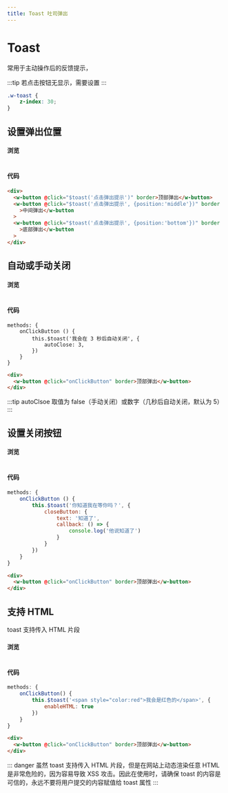 ```yaml
---
title: Toast 吐司弹出
---
```


# Toast

常用于主动操作后的反馈提示，

:::tip
若点击按钮无显示，需要设置
:::

```CSS
.w-toast {
    z-index: 30;
}
```

## 设置弹出位置

#### 浏览

#

<ClientOnly>
<toast-demo-1></toast-demo-1>
</ClientOnly>

#### 代码

```html
<div>
  <w-button @click="$toast('点击弹出提示')" border>顶部弹出</w-button>
  <w-button @click="$toast('点击弹出提示', {position:'middle'})" border
    >中间弹出</w-button
  >
  <w-button @click="$toast('点击弹出提示', {position:'bottom'})" border
    >底部弹出</w-button
  >
</div>
```

## 自动或手动关闭

#### 浏览

#

<ClientOnly>
<toast-demo-2></toast-demo-2>
</ClientOnly>

#### 代码

```js{4}
methods: {
    onClickButton () {
        this.$toast('我会在 3 秒后自动关闭', {
            autoClose: 3,
        })
    }
}
```

```html
<div>
  <w-button @click="onClickButton" border>顶部弹出</w-button>
</div>
```

:::tip
autoClsoe 取值为 false（手动关闭）或数字（几秒后自动关闭，默认为 5）
:::

## 设置关闭按钮

#### 浏览

#

<ClientOnly>
<toast-demo-3></toast-demo-3>
</ClientOnly>

#### 代码

```js
methods: {
    onClickButton () {
        this.$toast('你知道我在等你吗？', {
            closeButton: {
                text: '知道了',
                callback: () => {
                    console.log('他说知道了')
                }
            }
        })
    }
}
```

```html
<div>
  <w-button @click="onClickButton" border>顶部弹出</w-button>
</div>
```

## 支持 HTML

toast 支持传入 HTML 片段

#### 浏览

#

<ClientOnly>
<toast-demo-4></toast-demo-4>
</ClientOnly>

#### 代码

```js
methods: {
    onClickButton() {
        this.$toast('<span style="color:red">我会是红色的</span>', {
            enableHTML: true
        })
    }
}
```

```html
<div>
  <w-button @click="onClickButton" border>顶部弹出</w-button>
</div>
```

::: danger
虽然 toast 支持传入 HTML 片段，但是在网站上动态渲染任意 HTML 是非常危险的，因为容易导致 XSS 攻击。因此在使用时，请确保 toast 的内容是可信的，永远不要将用户提交的内容赋值给 toast 属性
:::
